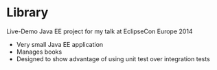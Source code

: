 Library
=======

Live-Demo Java EE project for my talk at EclipseCon Europe 2014

* Very small Java EE application
* Manages books
* Designed to show advantage of using unit test over integration tests

